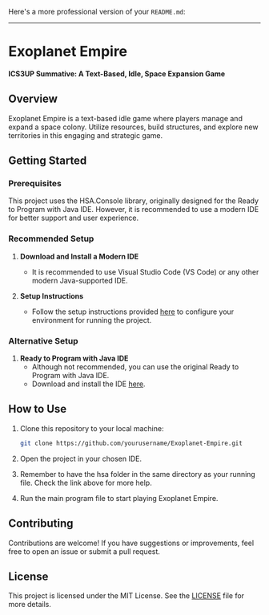 Here's a more professional version of your `README.md`:

---

# Exoplanet Empire

**ICS3UP Summative: A Text-Based, Idle, Space Expansion Game**

## Overview

Exoplanet Empire is a text-based idle game where players manage and expand a space colony. Utilize resources, build structures, and explore new territories in this engaging and strategic game.

## Getting Started

### Prerequisites

This project uses the HSA.Console library, originally designed for the Ready to Program with Java IDE. However, it is recommended to use a modern IDE for better support and user experience.

### Recommended Setup

1. **Download and Install a Modern IDE**
   - It is recommended to use Visual Studio Code (VS Code) or any other modern Java-supported IDE.
   
2. **Setup Instructions**
   - Follow the setup instructions provided [here](https://readytoprogram.netlify.app/guides/) to configure your environment for running the project.

### Alternative Setup

1. **Ready to Program with Java IDE**
   - Although not recommended, you can use the original Ready to Program with Java IDE.
   - Download and install the IDE [here](https://ready-to-program-with-java.software.informer.com/1.7/).

## How to Use

1. Clone this repository to your local machine:
   ```bash
   git clone https://github.com/yourusername/Exoplanet-Empire.git
   ```

2. Open the project in your chosen IDE.

3. Remember to have the hsa folder in the same directory as your running file. Check the link above for more help.

4. Run the main program file to start playing Exoplanet Empire.

## Contributing

Contributions are welcome! If you have suggestions or improvements, feel free to open an issue or submit a pull request.

## License

This project is licensed under the MIT License. See the [LICENSE](LICENSE) file for more details.
